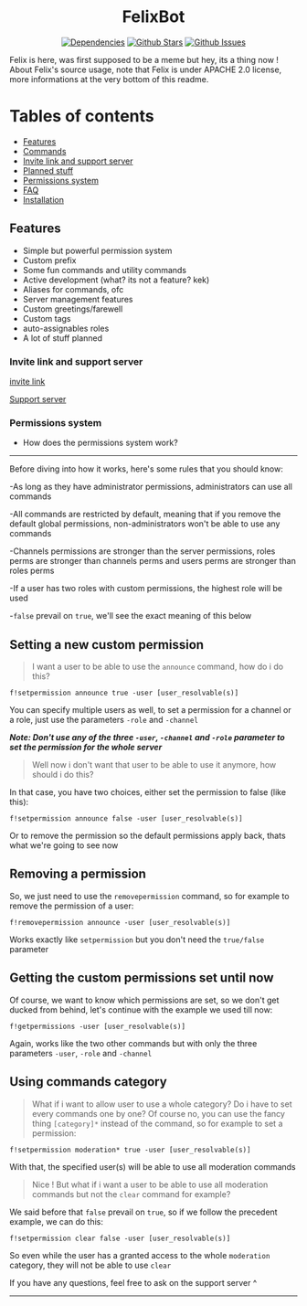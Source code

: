 <h1 align="center"> FelixBot </h1>
  <p align="center">
    <a href="https://david-dm.org/ParadoxalCorp/FelixBot" target="_blank"><img src="https://david-dm.org/ParadoxalCorp/FelixBot/status.svg" alt="Dependencies"></a>
    <a href="https://github.com/ParadoxalCorp/FelixBot/blob/master" target="_blank"><img src="https://img.shields.io/github/stars/ParadoxalCorp/FelixBot.svg?style=social&label=Star" alt="Github Stars"></a>
    <a href="https://github.com/ParadoxalCorp/FelixBot/issues" target="_blank"><img src="https://img.shields.io/github/issues/ParadoxalCorp/FelixBot.svg" alt="Github Issues"></a>
  </p>

Felix is here, was first supposed to be a meme but hey, its a thing now ! 
About Felix's source usage, note that Felix is under APACHE 2.0 license, more informations at the very bottom of this readme.
# Tables of contents
* [Features](https://github.com/ParadoxOrigins/FelixBot/blob/master/README.md#features)
* [Commands](https://github.com/ParadoxOrigins/FelixBot/wiki/Generic)
* [Invite link and support server](https://github.com/ParadoxOrigins/FelixBot/blob/master/README.md#invite-link-and-support-server)
* [Planned stuff](https://github.com/ParadoxOrigins/FelixBot/blob/master/README.md#planned-stuff)
* [Permissions system](https://github.com/ParadoxalCorp/FelixBot/blob/master/README.md#permissions-system)
* [FAQ](https://github.com/ParadoxOrigins/FelixBot/wiki/FAQ)
* [Installation](https://github.com/ParadoxOrigins/FelixBot/wiki/Linux)
## Features
* Simple but powerful permission system
* Custom prefix
* Some fun commands and utility commands
* Active development (what? its not a feature? kek)
* Aliases for commands, ofc
* Server management features
* Custom greetings/farewell
* Custom tags
* auto-assignables roles
* A lot of stuff planned
### Invite link and support server
[invite link](https://discordapp.com/oauth2/authorize?&client_id=327144735359762432&scope=bot&permissions=2146950271)

[Support server](https://discord.gg/Ud49hQJ)
### Permissions system
* How does the permissions system work?
----
Before diving into how it works, here's some rules that you should know:

-As long as they have administrator permissions, administrators can use all commands

-All commands are restricted by default, meaning that if you remove the default global permissions, non-administrators won't be able to use any commands

-Channels permissions are stronger than the server permissions, roles perms are stronger than channels perms and users perms are stronger than roles perms

-If a user has two roles with custom permissions, the highest role will be used

-`false` prevail on `true`, we'll see the exact meaning of this below

## Setting a new custom permission
> I want a user to be able to use the `announce` command, how do i do this?

`f!setpermission announce true -user [user_resolvable(s)]`

You can specify multiple users as well,  to set a permission for a channel or a role, just use the parameters `-role` and `-channel`

***Note: Don't use any of the three `-user`, `-channel` and `-role` parameter to set the permission for the whole server***
> Well now i don't want that user to be able to use it anymore, how should i do this?

In that case, you have two choices, either set the permission to false (like this):

`f!setpermission announce false -user [user_resolvable(s)]`

Or to remove the permission so the default permissions apply back, thats what we're going to see now
## Removing a permission
So, we just need to use the `removepermission` command, so for example to remove the permission of a user:

`f!removepermission announce -user [user_resolvable(s)]`

Works exactly like `setpermission` but you don't need the `true/false` parameter

## Getting the custom permissions set until now
Of course, we want to know which permissions are set, so we don't get ducked from behind, let's continue with the example we used till now:

`f!getpermissions -user [user_resolvable(s)]`

Again, works like the two other commands but with only the three parameters `-user`, `-role` and `-channel`

## Using commands category
> What if i want to allow user to use a whole category? Do i have to set every commands one by one?
Of course no, you can use the fancy thing `[category]*` instead of the command, so for example to set a permission:

`f!setpermission moderation* true -user [user_resolvable(s)]`

With that, the specified user(s) will be able to use all moderation commands

> Nice ! But what if i want a user to be able to use all moderation commands but not the `clear` command for example?

We said before that `false` prevail on `true`, so if we follow the precedent example, we can do this:

`f!setpermission clear false -user [user_resolvable(s)]` 

So even while the user has a granted access to the whole `moderation` category, they will not be able to use `clear`

If you have any questions, feel free to ask on the support server ^

----

